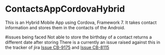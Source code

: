 # ContactsAppCordovaHybrid
This is an Hybrid Mobile App using Cordova, Framework 7. It takes contact information and stores them in the contacts of the Android.

#issues being faced
Not able to store the birthday of a contact returns a different date after storing 
There is a currently an issue raised against this in the tracker of jira
[Issue CB-9175](https://issues.apache.org/jira/browse/CB-9175) and 
[Issue CB-8115](https://issues.apache.org/jira/browse/CB-8115)

